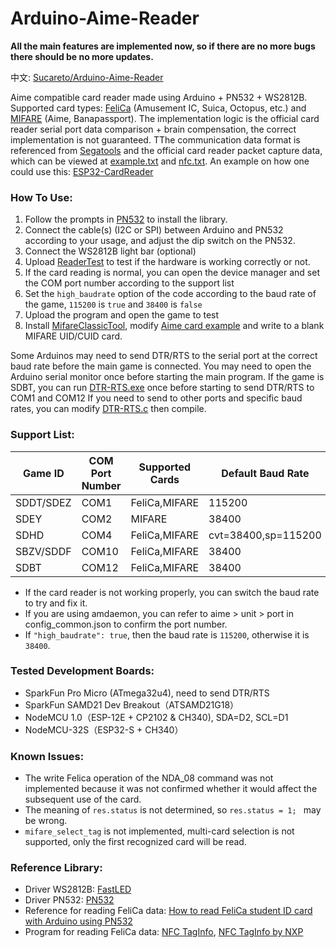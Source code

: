 # **Arduino-Aime-Reader**
**All the main features are implemented now, so if there are no more bugs there should be no more updates.**

中文: [Sucareto/Arduino-Aime-Reader](https://github.com/Sucareto/Arduino-Aime-Reader)

Aime compatible card reader made using Arduino + PN532 + WS2812B.
Supported card types: [FeliCa](https://en.wikipedia.org/wiki/FeliCa) (Amusement IC, Suica, Octopus, etc.) and [MIFARE](https://en.wikipedia.org/wiki/MIFARE) (Aime, Banapassport).
The implementation logic is the official card reader serial port data comparison + brain compensation, the correct implementation is not guaranteed.
TThe communication data format is referenced from [Segatools](https://github.com/rakisaionji/segatools) and the official card reader packet capture data, which can be viewed at [example.txt](doc/example.txt) and [nfc.txt](doc/nfc.txt).
An example on how one could use this: [ESP32-CardReader](https://github.com/Sucareto/ESP32-CardReader)


### **How To Use:**
1. Follow the prompts in [PN532](https://github.com/elechouse/PN532) to install the library.
2. Connect the cable(s) (I2C or SPI) between Arduino and PN532 according to your usage, and adjust the dip switch on the PN532.
3. Connect the WS2812B light bar (optional)
4. Upload [ReaderTest](tools/ReaderTest/ReaderTest.ino) to test if the hardware is working correctly or not.
5. If the card reading is normal, you can open the device manager and set the COM port number according to the support list
6. Set the `high_baudrate` option of the code according to the baud rate of the game, `115200` is `true` and `38400` is `false`
7. Upload the program and open the game to test
8. Install [MifareClassicTool](https://github.com/ikarus23/MifareClassicTool), modify [Aime card example](doc/aime_example.mct) and write to a blank MIFARE UID/CUID card.

Some Arduinos may need to send DTR/RTS to the serial port at the correct baud rate before the main game is connected. You may need to open the Arduino serial monitor once before starting the main program.
If the game is SDBT, you can run [DTR-RTS.exe](tools/DTR-RTS.exe) once before starting to send DTR/RTS to COM1 and COM12
If you need to send to other ports and specific baud rates, you can modify [DTR-RTS.c](tools/DTR-RTS.c) then compile.


### **Support List:**
| Game ID | COM Port Number | Supported Cards | Default Baud Rate |
| - | - | - | - |
| SDDT/SDEZ | COM1 | FeliCa,MIFARE | 115200 |
| SDEY | COM2 | MIFARE | 38400 |
| SDHD | COM4 | FeliCa,MIFARE | cvt=38400,sp=115200 |
| SBZV/SDDF | COM10 | FeliCa,MIFARE | 38400 |
| SDBT | COM12 | FeliCa,MIFARE | 38400 |

- If the card reader is not working properly, you can switch the baud rate to try and fix it.
- If you are using amdaemon, you can refer to aime > unit > port in config_common.json to confirm the port number.
- If `"high_baudrate": true`, then the baud rate is `115200`, otherwise it is `38400`.


### **Tested Development Boards:**
- SparkFun Pro Micro (ATmega32u4), need to send DTR/RTS
- SparkFun SAMD21 Dev Breakout（ATSAMD21G18）
- NodeMCU 1.0（ESP-12E + CP2102 & CH340), SDA=D2, SCL=D1
- NodeMCU-32S（ESP32-S + CH340）

### **Known Issues:**
- The write Felica operation of the NDA_08 command was not implemented because it was not confirmed whether it would affect the subsequent use of the card.
- The meaning of `res.status` is not determined, so `res.status = 1; ` may be wrong.
- `mifare_select_tag` is not implemented, multi-card selection is not supported, only the first recognized card will be read.


### **Reference Library:**
- Driver WS2812B: [FastLED](https://github.com/FastLED/FastLE )
- Driver PN532: [PN532](https://github.com/elechouse/PN532)
- Reference for reading FeliCa data: [How to read FeliCa student ID card with Arduino using PN532](https://qiita.com/gpioblink/items/91597a5275862f7ffb3c)
- Program for reading FeliCa data: [NFC TagInfo](https://play.google.com/store/apps/details?id=at.mroland.android.apps.nfctaginfo), [NFC TagInfo by NXP](https://play.google.com/store/apps/details?id=com.nxp.taginfolite)
